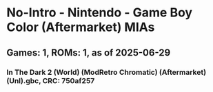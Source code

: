 # No-Intro - Nintendo - Game Boy Color (Aftermarket) MIAs
## Games: 1, ROMs: 1, as of 2025-06-29

### In The Dark 2 (World) (ModRetro Chromatic) (Aftermarket) (Unl).gbc, CRC: 750af257
